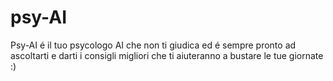 # psy-AI
Psy-AI é il tuo psycologo AI che non ti giudica ed é sempre pronto ad ascoltarti e darti i consigli migliori che ti aiuteranno a bustare le tue giornate :)

